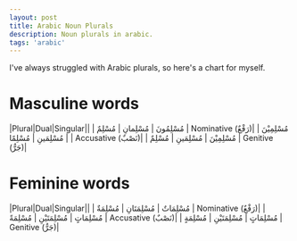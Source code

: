 ```yaml
---
layout: post
title: Arabic Noun Plurals
description: Noun plurals in arabic.
tags: 'arabic'
---
```


I've always struggled with Arabic plurals, so here's a chart for myself.

# Masculine words

|Plural|Dual|Singular||
|   مُسْلِمُونَ   |  مُسْلِمانِ  |   مُسْلِمٌ     | Nominative (رَفْعٌ)|
|     مُسْلِمِيْنَ  |    مُسْلِمَينِ |  مُسْلِمًا      | Accusative (نَصْبٌ)|
|      مُسْلِمِيْنَ  |   مُسْلِمَينِ   |      مُسْلِمٌ   | Genitive (جَرٌّ)|


# Feminine words

|Plural|Dual|Singular||
|      مُسْلِمَاتٌ |    مُسْلِمَتَانِ |      مُسْلِمَةٌ   | Nominative (رَفْعٌ)|
|     مُسْلِمَاتٍ  |    مُسْلِمَتَيْنِ |      مُسْلِمَةً   | Accusative (نَصْبٌ)|
|     مُسْلِمَاتٍ  |    مُسْلِمَتَيْنِ |      مُسْلِمَةٍ   | Genitive (جَرٌّ)|
